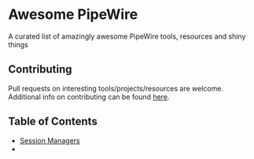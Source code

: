 # Awesome PipeWire
A curated list of amazingly awesome PipeWire tools, resources and shiny things 

## Contributing
Pull requests on interesting tools/projects/resources are welcome. Additional info on contributing can be found [here](CONTRIBUTING.md).

## Table of Contents
 - [Session Managers](#session-managers)
 - 

